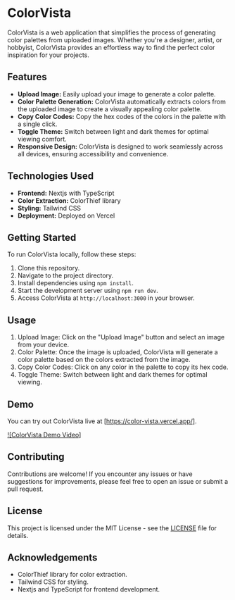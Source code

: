 # ColorVista

ColorVista is a web application that simplifies the process of generating color palettes from uploaded images. Whether you're a designer, artist, or hobbyist, ColorVista provides an effortless way to find the perfect color inspiration for your projects.

## Features

- **Upload Image:** Easily upload your image to generate a color palette.
- **Color Palette Generation:** ColorVista automatically extracts colors from the uploaded image to create a visually appealing color palette.
- **Copy Color Codes:** Copy the hex codes of the colors in the palette with a single click.
- **Toggle Theme:** Switch between light and dark themes for optimal viewing comfort.
- **Responsive Design:** ColorVista is designed to work seamlessly across all devices, ensuring accessibility and convenience.

## Technologies Used

- **Frontend:** Nextjs with TypeScript
- **Color Extraction:** ColorThief library
- **Styling:** Tailwind CSS
- **Deployment:** Deployed on Vercel

## Getting Started

To run ColorVista locally, follow these steps:

1. Clone this repository.
2. Navigate to the project directory.
3. Install dependencies using `npm install`.
4. Start the development server using `npm run dev`.
5. Access ColorVista at `http://localhost:3000` in your browser.

## Usage

1. Upload Image: Click on the "Upload Image" button and select an image from your device.
2. Color Palette: Once the image is uploaded, ColorVista will generate a color palette based on the colors extracted from the image.
3. Copy Color Codes: Click on any color in the palette to copy its hex code.
4. Toggle Theme: Switch between light and dark themes for optimal viewing.

## Demo

You can try out ColorVista live at [https://color-vista.vercel.app/].


[![ColorVista Demo Video]](https://i.imgur.com/bW1s2r9.mp4)

## Contributing

Contributions are welcome! If you encounter any issues or have suggestions for improvements, please feel free to open an issue or submit a pull request.

## License

This project is licensed under the MIT License - see the [LICENSE](LICENSE) file for details.

## Acknowledgements

- ColorThief library for color extraction.
- Tailwind CSS for styling.
- Nextjs and TypeScript for frontend development.





